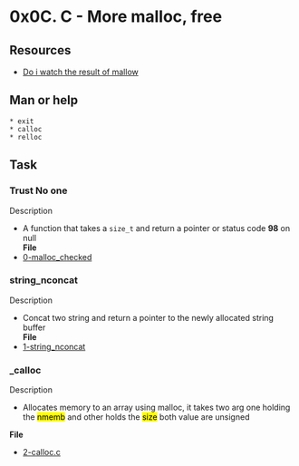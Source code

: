 #  0x0C. C - More malloc, free

## Resources 
* [Do i watch the result of mallow](https://alx-intranet.hbtn.io/rltoken/uKhvfzpF3v8Be10NCZlQtA)

 ## Man or help
	* exit
	* calloc
	* relloc

## Task

 ### Trust No one   
 Description
 * A function that takes a `size_t` and return a pointer or status code **98** on null  
 **File**
 * [0-malloc_checked](./0-malloc_checked.c)  

 ### string_nconcat  
 Description
 * Concat two string and return a pointer to the newly allocated string buffer   
 **File**
 * [1-string_nconcat](./1-string_nconcat.c)

 ### _calloc  

 Description
* Allocates memory to an array using malloc, it takes two arg one holding the <mark>nmemb</mark> and other holds the <mark>size</mark> both value are unsigned

 **File**
* [2-calloc.c](./2-calloc.c)
